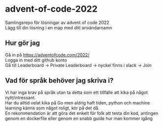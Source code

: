 # advent-of-code-2022

Samlingsrepo för lösningar av advent of code 2022<br>
Lägg till din lösning i en map med ditt användarnamn

## Hur gör jag

Gå in på https://adventofcode.com/2022/<br>
Logga in med ditt github konto<br>
Gå till Leaderboard -> Private Leaderboard -> nyckel finns i slack -> Join

## Vad för språk behöver jag skriva i?

Vi har inga krav på språk utan ta detta som ett tillfälle att kika på något nytt/intressant.<br>
Har du alltid velat kika på Go men aldrig haft tiden, python och machine learning känns som något roligt, kör på det då.<br>
En rekommendation är att göra det enkelt för folk att testa din kod, antingen genom en dockerfile eller genom en snabb guide hur man kommer igång
